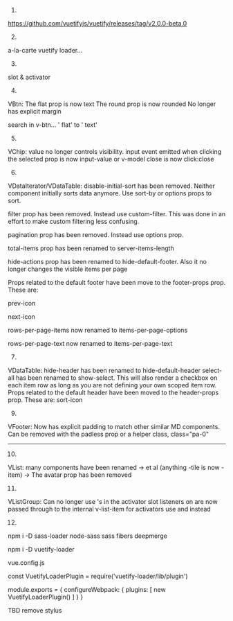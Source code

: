 1.

https://github.com/vuetifyjs/vuetify/releases/tag/v2.0.0-beta.0

2.
a-la-carte vuetify loader...

3.
slot & activator

4.
VBtn:
The flat prop is now text
The round prop is now rounded
No longer has explicit margin

search in v-btn... ' flat' to ' text'


5.
VChip:
value no longer controls visibility. input event emitted when clicking
the selected prop is now input-value or v-model
close is now click:close

6.
VDataIterator/VDataTable:
disable-initial-sort has been removed. Neither component initially sorts data anymore. Use sort-by or options props to sort.

filter prop has been removed. Instead use custom-filter. This was done in an effort to make custom filtering less confusing.

pagination prop has been removed. Instead use options prop.

total-items prop has been renamed to server-items-length

hide-actions prop has been renamed to hide-default-footer. Also it no longer changes the visible items per page

Props related to the default footer have been move to the footer-props prop. These are:

prev-icon

next-icon

rows-per-page-items now renamed to items-per-page-options

rows-per-page-text now renamed to items-per-page-text

7.
VDataTable:
hide-header has been renamed to hide-default-header
select-all has been renamed to show-select. This will also render a checkbox on each item row as long as you are not defining your own scoped item row.
Props related to the default header have been moved to the header-props prop. These are:
sort-icon

9.
VFooter:
Now has explicit padding to match other similar MD components. Can be removed with the padless prop or a helper class, class="pa-0"

---

10.
VList:
many components have been renamed
<v-list-tile> -> <v-list-item> et al (anything -tile is now -item)
<v-list-tile-sub-title> -> <v-list-item-subtitle>
The avatar prop has been removed

11.
VListGroup:
Can no longer use <v-list-item>'s in the activator slot
listeners on <v-list-group> are now passed through to the internal v-list-item for activators
use <v-list-item-content> and <v-list-item-title> instead

12.

npm i -D sass-loader node-sass sass fibers deepmerge

npm i -D vuetify-loader

vue.config.js

const VuetifyLoaderPlugin = require('vuetify-loader/lib/plugin')

module.exports = {
  configureWebpack: {
    plugins: [
      new VuetifyLoaderPlugin()
    ]
  }
}


TBD remove stylus
